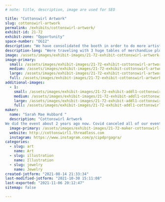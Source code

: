 ```yaml
---
# note: title, description, image are used for SEO

title: "Cottonswirl Artwork"
slug: cottonswirl-artwork
permalink: /exhibits/cottonswirl-artwork/
exhibit-id: 21-72
exhibit-zone: "Opportunity"
space-number: "OG12"
description: "We have consolidated the booth in order to do more artist alley type events. 6 - 8 ft table top."
description-long: "Were traveling with 3 huge tables of merchandise plus the computer and printer for the Chibi Character Creator for the kids. Added a new table top grid system so that all the sellable merchandise is displayed on one table and the computer can still be in the front and printer under the table. "
image: /assets/images/exhibit-images/21-72-exhibit-cottonswirl-artwork-inbound8646068267897068735-large.jpg
image-primary: 
  small: /assets/images/exhibit-images/21-72-exhibit-cottonswirl-artwork-inbound8646068267897068735-small.jpg
  medium: /assets/images/exhibit-images/21-72-exhibit-cottonswirl-artwork-inbound8646068267897068735-medium.jpg
  large: /assets/images/exhibit-images/21-72-exhibit-cottonswirl-artwork-inbound8646068267897068735-large.jpg
  full: /assets/images/exhibit-images/21-72-exhibit-cottonswirl-artwork-inbound8646068267897068735-full.jpg
additional-images: 
  - 1:
    small: /assets/images/exhibit-images/21-72-exhibit-addl1-cottonswirl-artwork-inbound1826521683776095611-small.jpg
    medium: /assets/images/exhibit-images/21-72-exhibit-addl1-cottonswirl-artwork-inbound1826521683776095611-medium.jpg
    large: /assets/images/exhibit-images/21-72-exhibit-addl1-cottonswirl-artwork-inbound1826521683776095611-large.jpg
    full: /assets/images/exhibit-images/21-72-exhibit-addl1-cottonswirl-artwork-inbound1826521683776095611-full.jpg
maker: 
  name: "Sarah Mae Hubbard "
  description: "Cottonswirl Artwork 
We did the event about 2 years ago now. Covid canceled all of our events last year. "
  image-primary: /assets/images/exhibit-images/21-72-maker-cottonswirl-artwork-inbound7669752927635406663-medium.jpg
  website: http://cottonswirl1.threadless.com
  instagram: https://www.instagram.com/p/cipdprgagra/
categories: 
  - slug: art
    name: Art
  - slug: illustration
    name: Illustration
  - slug: jewelry
    name: Jewelry
created-jotform: "2021-08-14 21:33:34"
last-modified-jotform: "2021-10-30 15:11:08"
last-exported: "2021-11-06 20:12:47"
sitemap: false

---
```

